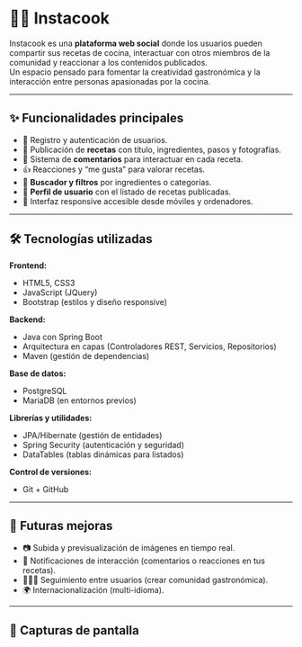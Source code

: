 # 👩‍🍳 Instacook

Instacook es una **plataforma web social** donde los usuarios pueden compartir sus recetas de cocina, interactuar con otros miembros de la comunidad y reaccionar a los contenidos publicados.  
Un espacio pensado para fomentar la creatividad gastronómica y la interacción entre personas apasionadas por la cocina.

---

## ✨ Funcionalidades principales
- 📌 Registro y autenticación de usuarios.  
- 🍲 Publicación de **recetas** con título, ingredientes, pasos y fotografías.  
- 💬 Sistema de **comentarios** para interactuar en cada receta.  
- 👍 Reacciones y “me gusta” para valorar recetas.  
- 🔎 **Buscador y filtros** por ingredientes o categorías.  
- 👤 **Perfil de usuario** con el listado de recetas publicadas.  
- 📱 Interfaz responsive accesible desde móviles y ordenadores.  

---

## 🛠️ Tecnologías utilizadas

**Frontend:**
- HTML5, CSS3  
- JavaScript (JQuery)  
- Bootstrap (estilos y diseño responsive)  

**Backend:**
- Java con Spring Boot  
- Arquitectura en capas (Controladores REST, Servicios, Repositorios)  
- Maven (gestión de dependencias)  

**Base de datos:**
- PostgreSQL  
- MariaDB (en entornos previos)  

**Librerías y utilidades:**
- JPA/Hibernate (gestión de entidades)  
- Spring Security (autenticación y seguridad)  
- DataTables (tablas dinámicas para listados)  

**Control de versiones:**
- Git + GitHub  

---

## 🚀 Futuras mejoras
- 📷 Subida y previsualización de imágenes en tiempo real.  
- 🔔 Notificaciones de interacción (comentarios o reacciones en tus recetas).  
- 🧑‍🤝‍🧑 Seguimiento entre usuarios (crear comunidad gastronómica).  
- 🌍 Internacionalización (multi-idioma).  

---

## 📸 Capturas de pantalla


